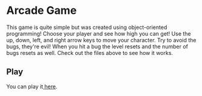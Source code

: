 Arcade Game
===========

This game is quite simple but was created using object-oriented programming! Choose your player and see how high you can get! Use the up, down, left, and right arrow keys to move your character. Try to avoid the bugs, they're evil! When you hit a bug the level resets and the number of bugs resets as well. Check out the files above to see how it works.

## Play
You can play it[ here](https://enightengale.github.io/arcade_game/).
